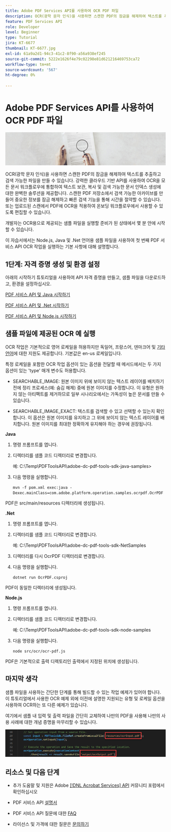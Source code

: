 ```yaml
---
title: Adobe PDF Services API를 사용하여 OCR PDF 파일
description: OCR(광학 문자 인식)을 사용하면 스캔한 PDF의 잠금을 해제하여 텍스트를 추출하고 검색 가능한 파일을 만들 수 있습니다
feature: PDF Services API
role: Developer
level: Beginner
type: Tutorial
jira: KT-6677
thumbnail: KT-6677.jpg
exl-id: 61a9a2d1-94c3-41c2-8f90-a56a938ef245
source-git-commit: 5222e1626f4e79c02298e81d621216469753ca72
workflow-type: tm+mt
source-wordcount: '567'
ht-degree: 0%

---
```


# Adobe PDF Services API를 사용하여 OCR PDF 파일

![PDF 영웅 이미지 만들기](assets/OCR_hero.jpg)

OCR(광학 문자 인식)을 사용하면 스캔한 PDF의 잠금을 해제하여 텍스트를 추출하고 검색 가능한 파일을 만들 수 있습니다. 강력한 클라우드 기반 API를 사용하여 OCR을 모든 문서 워크플로우에 통합하여 텍스트 보관, 복사 및 검색 가능한 문서 인덱스 생성에 대한 완벽한 솔루션을 제공합니다. 스캔한 PDF 저장소에서 검색 가능한 아카이브를 만들어 중요한 정보를 잠금 해제하고 빠른 검색 기능을 통해 시간을 절약할 수 있습니다. 또는 업로드된 스캔에서 PDF에 OCR을 적용하여 온보딩 워크플로우에서 사용할 수 있도록 편집할 수 있습니다.

개발자는 OCR용으로 제공되는 샘플 파일을 실행할 준비가 된 상태에서 몇 분 안에 시작할 수 있습니다.

이 자습서에서는 Node.js, Java 및 .Net 언어용 샘플 파일을 사용하여 첫 번째 PDF 서비스 API OCR 작업을 실행하는 기본 사항에 대해 설명합니다.

## 1단계: 자격 증명 생성 및 환경 설정

아래의 시작하기 튜토리얼을 사용하여 API 자격 증명을 만들고, 샘플 파일을 다운로드하고, 환경을 설정하십시오.

[PDF 서비스 API 및 Java 시작하기](gettingstartedjava.md)

[PDF 서비스 API 및 .Net 시작하기](gettingstartednet.md)

[PDF 서비스 API 및 Node.js 시작하기](createpdffromhtml.md)

## 샘플 파일에 제공된 OCR 예 실행

OCR 작업은 기본적으로 영어 로케일을 허용하지만 독일어, 프랑스어, 덴마크어 및 [기타 언어](https://opensource.adobe.com/pdftools-sdk-docs/release/latest/howtos.html#ocr-with-explicit-language)에 대한 지원도 제공합니다. 기본값은 en-us 로케일입니다.

특정 로케일을 포함한 OCR 작업 옵션이 있는 옵션을 전달할 때 메서드에서는 두 가지 옵션이 있는 &#39;type&#39; 매개 변수도 허용합니다.

* SEARCHABLE_IMAGE: 원본 이미지 위에 보이지 않는 텍스트 레이어를 배치하기 전에 정리 프로세스(예: 숨김 해제) 중에 원본 이미지를 수정합니다. 이 유형은 원하지 않는 아티팩트를 제거하므로 일부 시나리오에서는 가독성이 높은 문서를 만들 수 있습니다.

* SEARCHABLE_IMAGE_EXACT: 텍스트를 검색할 수 있고 선택할 수 있는지 확인합니다. 이 옵션은 원본 이미지를 유지하고 그 위에 보이지 않는 텍스트 레이어를 배치합니다. 원본 이미지를 최대한 정확하게 유지해야 하는 경우에 권장됩니다.

**Java**

1. 명령 프롬프트를 엽니다.

1. 디렉터리를 샘플 코드 디렉터리로 변경합니다.

   예: C:\Temp\PDFToolsAPI\adobe-dc-pdf-tools-sdk-java-samples>

1. 다음 명령을 실행합니다.

   `mvn -f pom.xml exec:java -Dexec.mainClass=com.adobe.platform.operation.samples.ocrpdf.OcrPDF`

PDF은 src/main/resources 디렉터리에 생성됩니다.

**.Net**

1. 명령 프롬프트를 엽니다.

1. 디렉터리를 샘플 코드 디렉터리로 변경합니다.

   예: C:\Temp\PDFToolsAPI\adobe-dc-pdf-tools-sdk-NetSamples

1. 디렉터리를 다시 OcrPDF 디렉터리로 변경합니다.

1. 다음 명령을 실행합니다.

   `dotnet run OcrPDF.csproj`

PDF이 동일한 디렉터리에 생성됩니다.

**Node.js**

1. 명령 프롬프트를 엽니다.

1. 디렉터리를 샘플 코드 디렉터리로 변경합니다.

   예: C:\Temp\PDFToolsAPI\adobe-dc-pdf-tools-sdk-node-samples

1. 다음 명령을 실행합니다.

   `node src/ocr/ocr-pdf.js`

PDF은 기본적으로 출력 디렉토리인 출력에서 지정된 위치에 생성됩니다.

## 마지막 생각

샘플 파일을 사용하는 간단한 단계를 통해 빌드할 수 있는 작업 예제가 있어야 합니다. 이 튜토리얼에서 사용한 OCR 예제 외에 이전에 설명한 지원되는 유형 및 로케일 옵션을 사용하여 OCR하는 또 다른 예제가 있습니다.

여기에서 샘플 내 입력 및 출력 파일을 간단히 교체하여 나만의 PDF을 사용해 나만의 사용 사례에 대한 개념 증명을 마무리할 수 있습니다.

![개념 증명](assets/OCR_poc.png)

## 리소스 및 다음 단계

* 추가 도움말 및 지원은 Adobe [[!DNL Acrobat Services] API](https://community.adobe.com/t5/document-cloud-sdk/bd-p/Document-Cloud-SDK?page=1&amp;sort=latest_replies&amp;filter=all) 커뮤니티 포럼에서 확인하십시오

* PDF 서비스 API [설명서](https://www.adobe.com/go/pdftoolsapi_doc)

* PDF 서비스 API 질문에 대한 [FAQ](https://community.adobe.com/t5/document-cloud-sdk/faq-for-document-services-pdf-tools-api/m-p/10726197)

* 라이선스 및 가격에 대한 질문은 [문의하기](https://www.adobe.com/go/pdftoolsapi_requestform)
